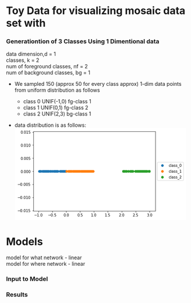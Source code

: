 # Toy Data for visualizing mosaic data set with 


### Generationtion of 3 Classes Using 1 Dimentional data  
  data dimension,d = 1    
  classes, k = 2  
  num of foreground classes, nf = 2   
  num of background classes, bg = 1   
  - We sampled 150 (approx 50 for every class approx) 1-dim data points from uniform distribution as follows
     - class 0 UNIF(-1,0) fg-class 1
     - class 1 UNIF(0,1) fg-class 2
     - class 2 UNIF(2,3) bg-class 1
  
  
  - data distribution is as follows:
  ![](./plots_images/data_distribution.png)

# Models
model for what network - linear   
model for where network - linear    

### Input to Model

### Results 

